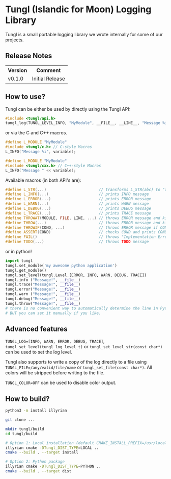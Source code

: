 # Tungl (Islandic for Moon) Logging Library

Tungl is a small portable logging library we wrote internally for some of our
projects.

## Release Notes
<table>
<tr><th>Version</th><th>Comment</th></tr>

<tr><td>v0.1.0</td><td>
Initial Release
</td></tr>

</table>

## How to use?
Tungl can be either be used by directly using the Tungl API:

```c
#include <tungl/api.h>
tungl_log(TUNGL_LEVEL_INFO, "MyModule", __FILE__, __LINE__, "Message %i", variable);
```

or via the C and C++ macros.

```c
#define L_MODULE "MyModule"
#include <tungl/c.h> // C-style Macros
L_INFO("Message %i", variable);
```

```c++
#define L_MODULE "MyModule"
#include <tungl/cxx.h> // C++-style Macros
L_INFO("Message " << variable);
```

Available macros (in both API's are):
```c++
#define L_STR(...)                       // transforms L_STR(abc) to "abc"
#define L_INFO(...)                      // prints INFO message
#define L_ERROR(...)                     // prints ERROR message
#define L_WARN(...)                      // prints WARN message
#define L_DEBUG(...)                     // prints DEBUG message
#define L_TRACE(...)                     // prints TRACE message
#define THROWAT(MODULE, FILE, LINE, ...) // throws ERROR message and kills the application, reporting FILE and LINE
#define THROW(...)                       // throws ERROR message and kills the application
#define THROWIF(COND, ...)               // throws ERROR message if COND is fulfilled
#define ASSERT(COND)                     // checks COND and prints COND if not successful
#define FAIL()                           // throws "Implementation Error"
#define TODO(...)                        // throws TODO message
```

or in python!
```python
import tungl
tungl.set_module('my awesome python application')
tungl.get_module()
tungl.set_level(tungl.Level.[ERROR, INFO, WARN, DEBUG, TRACE])
tungl.info ("Message!", __file__)
tungl.trace("Message!", __file__)
tungl.error("Message!", __file__)
tungl.warn ("Message!", __file__)
tungl.debug("Message!", __file__)
tungl.throw("Message!", __file__)
# there is no convenient way to automatically determine the line in Python,
# BUT you can set it manually if you like.
```

## Advanced features
```TUNGL_LOG=[INFO, WARN, ERROR, DEBUG, TRACE]```,
```tungl_set_level(tungl_log_level_t)``` or ```tungl_set_level_str(const
char*)``` can be used to set the log level.

Tungl also supports to write a copy of the log directly to a file using
```TUNGL_FILE=/any/valid/file/name``` or ```tungl_set_file(const char*)```. All
colors will be stripped before writing to the file.

```TUNGL_COLOR=OFF``` can be used to disable color output.

## How to build?

```bash
python3 -m install illyrian

git clone ...

mkdir tungl/build
cd tungl/build

# Option 1: Local installation (default CMAKE_INSTALL_PREFIX=/usr/local/ve)
illyrian cmake -DTungl_DIST_TYPE=LOCAL ..
cmake --build . --target install

# Option 2: Python package
illyrian cmake -DTungl_DIST_TYPE=PYTHON ..
cmake --build . --target dist
```

